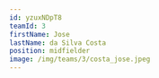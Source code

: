 ```yaml
---
id: yzuxNDpT8
teamId: 3
firstName: Jose
lastName: da Silva Costa
position: midfielder
image: /img/teams/3/costa_jose.jpeg
---
```

